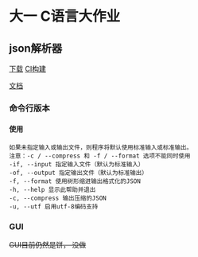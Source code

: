 # 大一 C语言大作业

## json解析器

[下载](https://github.com/undefined-ux/json-parser-homework/releases) [CI构建](https://github.com/undefined-ux/json-parser-homework/actions)

[文档](https://undefined-ux.github.io/json-parser-homework)
### 命令行版本
#### 使用
```
如果未指定输入或输出文件，则程序将默认使用标准输入或标准输出。
注意：-c / --compress 和 -f / --format 选项不能同时使用
-if, --input 指定输入文件（默认为标准输入）
-of, --output 指定输出文件（默认为标准输出）
-f, --format 使用树形缩进输出格式化的JSON
-h, --help 显示此帮助并退出
-c, --compress 输出压缩的JSON
-u, --utf 启用utf-8编码支持
```

### GUI
<del>GUI目前仍然是饼， 没做</del> 
